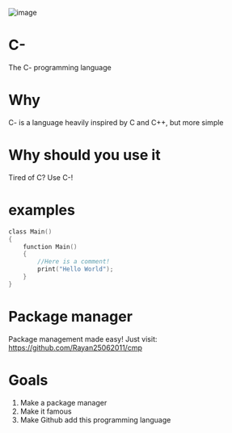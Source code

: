 ![image](https://user-images.githubusercontent.com/101386337/216001801-f7f64f67-6841-4d39-ab9c-7f2cc66970c6.jpeg) 


# C-
The C- programming language

# Why
C- is a language heavily inspired by C and C++, but more simple

# Why should you use it
Tired of C? Use C-!

# examples
```c
class Main()
{
    function Main()
    {
        //Here is a comment!
        print("Hello World");
    }
}

```
# Package manager
Package management made easy! Just visit: https://github.com/Rayan25062011/cmp

# Goals
1. Make a package manager
2. Make it famous
3. Make Github add this programming language
